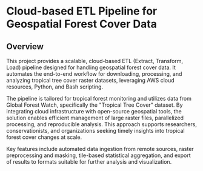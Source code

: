 # Cloud-based ETL Pipeline for Geospatial Forest Cover Data

## Overview

This project provides a scalable, cloud-based ETL (Extract, Transform, Load) pipeline designed for handling geospatial forest cover data. It automates the end-to-end workflow for downloading, processing, and analyzing tropical tree cover raster datasets, leveraging AWS cloud resources, Python, and Bash scripting.

The pipeline is tailored for tropical forest monitoring and utilizes data from Global Forest Watch, specifically the "Tropical Tree Cover" dataset. By integrating cloud infrastructure with open-source geospatial tools, the solution enables efficient management of large raster files, parallelized processing, and reproducible analysis. This approach supports researchers, conservationists, and organizations seeking timely insights into tropical forest cover changes at scale.

Key features include automated data ingestion from remote sources, raster preprocessing and masking, tile-based statistical aggregation, and export of results to formats suitable for further analysis and visualization.
